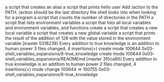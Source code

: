 a script that creates an alias
a script that prints hello user
Add /action to the PATH. /action should be the last directory the shell looks into when looking for a program
a script that counts the number of directories in the PATH
a script that lists environment variables
a script that lists all local variables and environment variables, and functions
create a script that creates a new local variable
a script that creates a new global variable
a script that prints the result of the addition of 128 with the value stored in the environment variable
[master 5318239] Every addition to true knowledge is an addition to human power
 3 files changed, 4 insertions(+)
 create mode 100644 0x03-shell_variables_expansions/8-true_knowledge
 create mode 100644 0x03-shell_variables_expansions/READMEmd
[master 3f0ca60] Every addition to true knowledge is an addition to human power
 2 files changed, 4 insertions(+)
 mode change 100644 => 100755 0x03-shell_variables_expansions/8-true_knowledge
